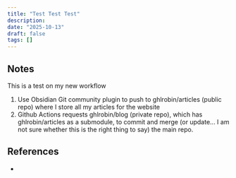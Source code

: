 ```yaml
---
title: "Test Test Test"
description:
date: "2025-10-13"
draft: false
tags: []
---
```

## Notes

This is a test on my new workflow
1. Use Obsidian Git community plugin to push to ghlrobin/articles (public repo) where I store all my articles for the website
2. Github Actions requests ghlrobin/blog (private repo), which has ghlrobin/articles as a submodule, to commit and merge (or update... I am not sure whether this is the right thing to say) the main repo.


## References
- 